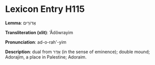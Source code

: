 # Lexicon Entry H115

**Lemma**: אֲדוֹרַיִם

**Transliteration (xlit)**: ʼĂdôwrayim

**Pronunciation**: ad-o-rah'-yim

**Description**:
dual from אָדַר (in the sense of eminence); double mound; Adorajim, a place in Palestine; Adoraim.
